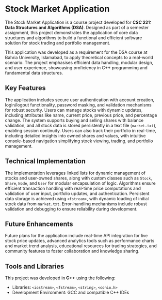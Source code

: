 # Stock Market Application

The Stock Market Application is a course project developed for **CSC 221: Data Structures and Algorithms (DSA)**. Designed as part of a semester assignment, this project demonstrates the application of core data structures and algorithms to build a functional and efficient software solution for stock trading and portfolio management.

This application was developed as a requirement for the DSA course at Bahria University, Islamabad, to apply theoretical concepts to a real-world scenario. The project emphasises efficient data handling, modular design, and user experience, showcasing proficiency in C++ programming and fundamental data structures.

## Key Features
The application includes secure user authentication with account creation, login/logout functionality, password masking, and validation mechanisms for robust security. Users can manage stocks with dynamic updates, including attributes like name, current price, previous price, and percentage change. The system supports buying and selling shares with balance validation, and all stock data is stored persistently in a text file (`market.txt`), enabling session continuity. Users can also track their portfolio in real-time, including detailed insights into owned shares and values, with intuitive console-based navigation simplifying stock viewing, trading, and portfolio management.

## Technical Implementation
The implementation leverages linked lists for dynamic management of stocks and user-owned shares, along with custom classes such as `Stock`, `Share`, `Node`, and `User` for modular encapsulation of logic. Algorithms ensure efficient transaction handling with real-time price computations and validation of user input, portfolio updates, and authentication. Persistent data storage is achieved using `<fstream>`, with dynamic loading of initial stock data from `market.txt`. Error-handling mechanisms include robust validation and debugging to ensure reliability during development.

## Future Enhancements
Future plans for the application include real-time API integration for live stock price updates, advanced analytics tools such as performance charts and market trend analysis, educational resources for trading strategies, and community features to foster collaboration and knowledge sharing.

## Tools and Libraries
This project was developed in **C++** using the following:
- Libraries: `<iostream>`, `<fstream>`, `<string>`, `<conio.h>`
- Development Environment: GCC and compatible C++ IDEs
